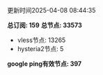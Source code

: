 更新时间2025-04-08 08:44:35

**总订阅: 159**
**总节点: 33573**
- vless节点: 13265
- hysteria2节点: 5

**google ping有效节点: 397**
